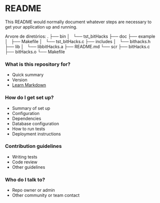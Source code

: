 # README #

This README would normally document whatever steps are necessary to get your application up and running.

Arvore de diretórios:
.
├── bin
│   └── tst_bitHacks
├── doc
├── example
│   ├── Makefile
│   └── tst_bitHacks.c
├── includes
│   └── bithacks.h
├── lib
│   └── libbitHacks.a
├── README.md
└── scr
    ├── bitHacks.c
    ├── bitHacks.o
    └── Makefile


### What is this repository for? ###

* Quick summary
* Version
* [Learn Markdown](https://bitbucket.org/tutorials/markdowndemo)

### How do I get set up? ###

* Summary of set up
* Configuration
* Dependencies
* Database configuration
* How to run tests
* Deployment instructions

### Contribution guidelines ###

* Writing tests
* Code review
* Other guidelines

### Who do I talk to? ###

* Repo owner or admin
* Other community or team contact